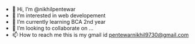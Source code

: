 - 👋 Hi, I’m @nikhilpentewar
- 👀 I’m interested in web developement
- 🌱 I’m currently learning BCA 2nd year
- 💞️ I’m looking to collaborate on ...
- 📫 How to reach me this is my gmail id pentewarnikhil9730@gmail.com

<!---
nikhilpentewar/nikhilpentewar is a ✨ special ✨ repository because its `README.md` (this file) appears on your GitHub profile.
You can click the Preview link to take a look at your changes.
--->
